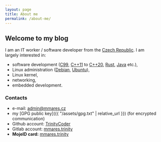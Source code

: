 ```yaml
---
layout: page
title: About me
permalink: /about-me/
---
```


## Welcome to my blog

I am an IT worker / software developer from the [Czech Republic][1].
I am largely interested in:

* software development ([C99][2], [C++11][3] to [C++20][4], [Rust][5], [Java][6] etc.),
* Linux administration ([Debian][7], [Ubuntu][8]),
* Linux kernel,
* networking,
* embedded development.

### Contacts

* e-mail: [admin@mmares.cz](mailto:admin@mmares.cz)
* my [GPG public key]({{ "/assets/gpg.txt" | relative_url }}) (for encrypted communication)
* Github account: [TrinityCoder](https://github.com/TrinityCoder)
* Gitlab account: [mmares.trinity](https://gitlab.com/mmares.trinity)
* __MojeID card:__ [mmares.trinity](https://mmares-trinity.mojeid.cz/)

[1]: https://en.wikipedia.org/wiki/Czech_Republic
[2]: https://en.wikipedia.org/wiki/C99
[3]: https://en.wikipedia.org/wiki/C%2B%2B11
[4]: https://en.wikipedia.org/wiki/C%2B%2B20
[5]: https://en.wikipedia.org/wiki/Rust_(programming_language)
[6]: https://en.wikipedia.org/wiki/Java_(programming_language)
[7]: https://www.debian.org/
[8]: https://ubuntu.com/

